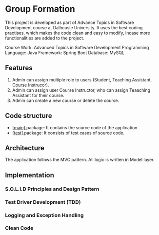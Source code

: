 # Group Formation
This project is developed as part of Advance Topics in Software Development course at Dalhousie University. It uses the best coding practises, which makes the code clean and easy to modify, incase more functionalities are added to the project.

Course Work: Advanced Topics in Software Development
Programming Language: Java
Framework: Spring Boot
Database: MySQL

## Features
1. Admin can assign multiple role to users (Student, Teaching Assistant, Course Instrucor).
2. Admin can assign user Course Instructor, who can assign Teaaching Assistant for their course.
3. Admin can create a new course or delete the course.

## Code structure
* <a href='https://github.com/ruminder-hub/group_formation/tree/master/src/main'>[main] </a> package: It contains the source code of the application.
* <a href='https://github.com/ruminder-hub/group_formation/tree/master/src/test'>[test] </a> package: It consists of test cases of source code.

## Architecture
The application follows the MVC pattern. All logic is written in Model layer.

## Implementation
### S.O.L.I.D Principles and Design Pattern

### Test Driver Development (TDD)

### Logging and Exception Handling

### Clean Code



